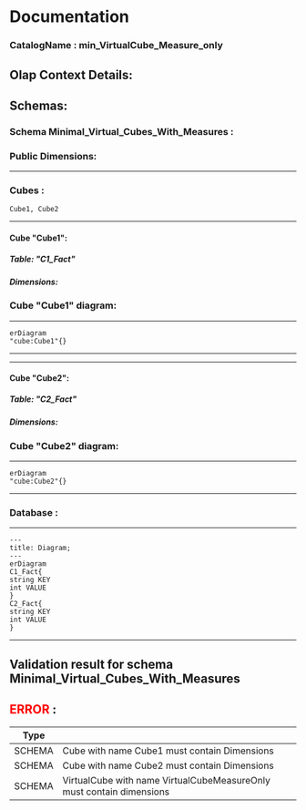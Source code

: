 # Documentation
### CatalogName : min_VirtualCube_Measure_only
## Olap Context Details:
## Schemas:
### Schema Minimal_Virtual_Cubes_With_Measures : 
### Public Dimensions:

    

---
### Cubes :

    Cube1, Cube2

---
#### Cube "Cube1":

    

##### Table: "C1_Fact"

##### Dimensions:
### Cube "Cube1" diagram:

---

```mermaid
erDiagram
"cube:Cube1"{}

```
---
---
#### Cube "Cube2":

    

##### Table: "C2_Fact"

##### Dimensions:
### Cube "Cube2" diagram:

---

```mermaid
erDiagram
"cube:Cube2"{}

```
---
### Database :
---
```mermaid
---
title: Diagram;
---
erDiagram
C1_Fact{
string KEY
int VALUE
}
C2_Fact{
string KEY
int VALUE
}

```
---
## Validation result for schema Minimal_Virtual_Cubes_With_Measures
## <span style='color: red;'>ERROR</span> : 
|Type|   |
|----|---|
|SCHEMA|Cube with name Cube1 must contain Dimensions|
|SCHEMA|Cube with name Cube2 must contain Dimensions|
|SCHEMA|VirtualCube with name VirtualCubeMeasureOnly must contain dimensions |
